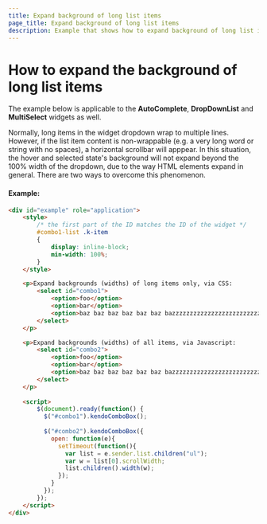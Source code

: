 ```yaml
---
title: Expand background of long list items
page_title: Expand background of long list items
description: Example that shows how to expand background of long list items of Kendo UI ComboBox
---
```


# How to expand the background of long list items

The example below is applicable to the **AutoComplete**, **DropDownList** and **MultiSelect** widgets as well.

Normally, long items in the widget dropdown wrap to multiple lines. However, if the list item content is non-wrappable (e.g. a very long word or string with no spaces),
a horizontal scrollbar will apppear. In this situation, the hover and selected state's background will not expand beyond the 100% width of the dropdown, due to the way
HTML elements expand in general. There are two ways to overcome this phenomenon.

#### Example:

```html
<div id="example" role="application">
    <style>
        /* the first part of the ID matches the ID of the widget */
        #combo1-list .k-item
        {
            display: inline-block;
            min-width: 100%;
        }
    </style>

    <p>Expand backgrounds (widths) of long items only, via CSS:
        <select id="combo1">
            <option>foo</option>
            <option>bar</option>
            <option>baz baz baz baz baz baz bazzzzzzzzzzzzzzzzzzzzzzzzzzzzzzzzzzzzzzzzzzzz</option>
        </select>
    </p>

    <p>Expand backgrounds (widths) of all items, via Javascript:
        <select id="combo2">
            <option>foo</option>
            <option>bar</option>
            <option>baz baz baz baz baz baz bazzzzzzzzzzzzzzzzzzzzzzzzzzzzzzzzzzzzzzzzzzzz</option>
        </select>
    </p>
          
    <script>
        $(document).ready(function() {
          $("#combo1").kendoComboBox();
          
          $("#combo2").kendoComboBox({
            open: function(e){
              setTimeout(function(){
                var list = e.sender.list.children("ul");
                var w = list[0].scrollWidth;
                list.children().width(w);
              });
            }
          });
        });
    </script>
</div>
```
